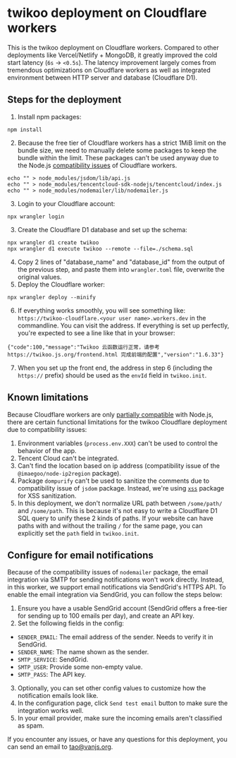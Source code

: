 # twikoo deployment on Cloudflare workers

This is the twikoo deployment on Cloudflare workers. Compared to other deployments like Vercel/Netlify + MongoDB, it greatly improved the cold start latency (`6s` -> `<0.5s`). The latency improvement largely comes from tremendous optimizations on Cloudflare workers as well as integrated environment between HTTP server and database (Cloudflare D1).

## Steps for the deployment

1. Install npm packages:
  ```shell
  npm install
  ```
2. Because the free tier of Cloudflare workers has a strict 1MiB limit on the bundle size, we need to manually delete some packages to keep the bundle within the limit. These packages can't be used anyway due to the Node.js [compatibility issues](#known-limitations) of Cloudflare workers.
  ```shell
  echo "" > node_modules/jsdom/lib/api.js
  echo "" > node_modules/tencentcloud-sdk-nodejs/tencentcloud/index.js
  echo "" > node_modules/nodemailer/lib/nodemailer.js
  ```
3. Login to your Cloudflare account:
  ```shell
  npx wrangler login
  ```
3. Create the Cloudflare D1 database and set up the schema:
  ```shell
  npx wrangler d1 create twikoo
  npx wrangler d1 execute twikoo --remote --file=./schema.sql
  ```
4. Copy 2 lines of "database_name" and "database_id" from the output of the previous step, and paste them into `wrangler.toml` file, overwrite the original values.
5. Deploy the Cloudflare worker:
  ```shell
  npx wrangler deploy --minify
  ```
6. If everything works smoothly, you will see something like: `https://twikoo-cloudflare.<your user name>.workers.dev` in the commandline. You can visit the address. If everything is set up perfectly, you're expected to see a line like that in your browser:
  ```
  {"code":100,"message":"Twikoo 云函数运行正常，请参考 https://twikoo.js.org/frontend.html 完成前端的配置","version":"1.6.33"}
  ```
7. When you set up the front end, the address in step 6 (including the `https://` prefix) should be used as the `envId` field in `twikoo.init`.

## Known limitations

Because Cloudflare workers are only [partially compatible](https://developers.cloudflare.com/workers/runtime-apis/nodejs/) with Node.js, there are certain functional limitations for the twikoo Cloudflare deployment due to compatibility issues:

1. Environment variables (`process.env.XXX`) can't be used to control the behavior of the app.
2. Tencent Cloud can't be integrated.
3. Can't find the location based on ip address (compatibility issue of the `@imaegoo/node-ip2region` package).
4. Package `dompurify` can't be used to sanitize the comments due to compatibility issue of `jsdom` package. Instead, we're using [`xss`](https://www.npmjs.com/package/xss) package for XSS sanitization.
5. In this deployment, we don't normalize URL path between `/some/path/` and `/some/path`. This is because it's not easy to write a Cloudflare D1 SQL query to unify these 2 kinds of paths. If your website can have paths with and without the trailing `/` for the same page, you can explicitly set the `path` field in `twikoo.init`.

## Configure for email notifications

Because of the compatibility issues of `nodemailer` package, the email integration via SMTP for sending notifications won't work directly. Instead, in this worker, we support email notifications via SendGrid's HTTPS API. To enable the email integration via SendGrid, you can follow the steps below:
1. Ensure you have a usable SendGrid account (SendGrid offers a free-tier for sending up to 100 emails per day), and create an API key.
2. Set the following fields in the config:
  * `SENDER_EMAIL`: The email address of the sender. Needs to verify it in SendGrid.
  * `SENDER_NAME`: The name shown as the sender.
  * `SMTP_SERVICE`: SendGrid.
  * `SMTP_USER`: Provide some non-empty value.
  * `SMTP_PASS`: The API key.
3. Optionally, you can set other config values to customize how the notification emails look like.
4. In the configuration page, click `Send test email` button to make sure the integration works well.
5. In your email provider, make sure the incoming emails aren't classified as spam.

If you encounter any issues, or have any questions for this deployment, you can send an email to tao@vanjs.org.
